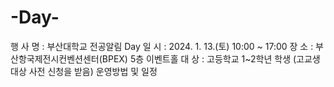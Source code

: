 # -Day-
행 사 명 : 부산대학교 전공알림 Day  일 시 : 2024. 1. 13.(토) 10:00 ~ 17:00 장 소 : 부산항국제전시컨벤션센터(BPEX) 5층 이벤트홀 대 상 : 고등학교 1~2학년 학생 (고교생 대상 사전 신청을 받음) 운영방법 및 일정
